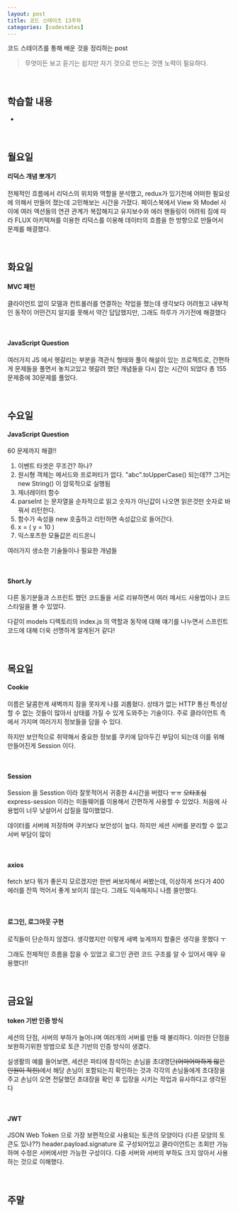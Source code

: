 ```yaml
---
layout: post
title: 코드 스테이츠 13주차
categories: [codestates]
---
```


코드 스테이츠를 통해 배운 것을 정리하는 post

> 무엇이든 보고 듣기는 쉽지만
> 자기 것으로 만드는 것엔 노력이 필요하다.

<br>

## 학습할 내용

- 

<br>

## 월요일

#### 리덕스 개념 뽀개기

전체적인 흐름에서 리덕스의 위치와 역할을 분석했고, redux가 있기전에 어떠한 필요성에 의해서 만들어 졌는데 고민해보는 시간을 가졌다. 페이스북에서 View 와 Model 사이에 여러 액션들의 연관 관계가 복잡해지고 유지보수와 에러 핸들링이 어려워 짐에 따라 FLUX 아키텍쳐를 이용한 리덕스를 이용해 데이터의 흐름을 한 방향으로 만들어서 문제를 해결했다.

<br>

## 화요일

#### MVC 패턴

클라이언트 없이 모델과 컨트롤러를 연결하는 작업을 했는데 생각보다 어려웠고 내부적인 동작이 어떤건지 알지를 못해서 약간 답답했지만, 그래도 하루가 가기전에 해결했다

<br>

#### JavaScript Question

여러가지 JS 에서 헷갈리는 부분을 객관식 형태와 풀이 해설이 있는 프로젝트로, 간편하게 문제들을 풀면서 놓치고있고 헷갈려 했던 개념들을 다시 잡는 시간이 되었다 총 155 문제중에 30문제를 풀었다.

<br>

## 수요일

#### JavaScript Question

60 문제까지 해결!!

1. 이벤트 타겟은 무조건? 하나?
2. 원시형 객체는 메서드와 프로퍼티가 없다. "abc".toUpperCase() 되는데?? 그거는 new String() 이 암묵적으로 실행됨
3. 제너레이터 함수
4. parseInt 는 문자열을 순차적으로 읽고 숫자가 아닌값이 나오면 읽은것만 숫자로 바꿔서 리턴한다.
5. 함수가 속성을 new 호출하고 리턴하면 속성값으로 들어간다.
6. x = ( y = 10 )
7. 익스포츠한 모듈값은 리드온니

여러가지 생소한 기술들이나 필요한 개념들

<br>

#### Short.ly

다른 동기분들과 스프린트 했던 코드들을 서로 리뷰하면서 여러 메서드 사용법이나 코드 스타일을 볼 수 있었다.

다같이 models 디렉토리의 index.js 의 역할과 동작에 대해 얘기를 나누면서 스프린트 코드에 대해 더욱 선명하게 알게된거 같다!

<br>

## 목요일

#### Cookie

이름은 달콤한게 새벽까지 잠을 못자게 나를 괴롭혔다. 상태가 없는 HTTP 통신 특성상 할 수 없는 것들이 많아서 상태를 가질 수 있게 도와주는 기술이다. 주로 클라이언트 측에서 가지며 여러가지 정보들을 담을 수 있다.

하지만 보안적으로 취약해서 중요한 정보를 쿠키에 담아두긴 부담이 되는데 이를 위해 만들어진게 Session 이다.

<br>

#### Session

Session 을 Sesstion 이라 잘못적어서 귀중한 4시간을 버렸다 ㅠㅠ ~~오타조심~~ express-session 이라는 미들웨어를 이용해서 간편하게 사용할 수 있었다. 처음에 사용법이 너무 낮설어서 삽질을 많이했었다.

데이터를 서버에 저장하며 쿠키보다 보안성이 높다. 하지만 세션 서버를 분리할 수 없고 서버 부담이 많이 

<br>

#### axios

fetch 보다 뭐가 좋은지 모르겠지만 한번 써보자해서 써봤는데, 이상하게 쓰다가 400 에러를 잔뜩 먹어서 좋게 보이지 않는다. 그래도 익숙해지니 나름 쓸만했다.

<br>

#### 로그인, 로그아웃 구현

로직들이 단순하지 않겠다. 생각했지만 이렇게 새벽 늦게까지 할줄은 생각을 못했다 ㅜ

그래도 전체적인 흐름을 잡을 수 있었고 로그인 관련 코드 구조를 알 수 있어서 매우 유용했다!!

<br>

## 금요일

#### token 기반 인증 방식

세션의 단점, 서버의 부하가 늘어나며 여러개의 서버를 만들 때 불리하다. 이러한 단점을 보완하기위한 방법으로 토큰 기반의 인증 방식이 생겼다.

실생활의 예를 들어보면, 세션은 파티에 참석하는 손님을 초대명단~~(어마어마하게 많은 인원이 적힌)~~에서 해당 손님이 포함되는지 확인하는 것과 각각의 손님들에게 초대장을 주고 손님이 오면 전달했던 초대장을 확인 후 입장을 시키는 작업과 유사하다고 생각된다

<br>

#### JWT

JSON Web Token 으로 가장 보편적으로 사용되는 토큰의 모양이다 (다른 모양의 토큰도 있나??) header.payload.signature 로 구성되어있고 클라이언트는 조회만 가능하며 수정은 서버에서만 가능한 구성이다. 다중 서버와 서버의 부하도 크지 않아서 사용하는 것으로 이해했다.

<br>

## 주말

